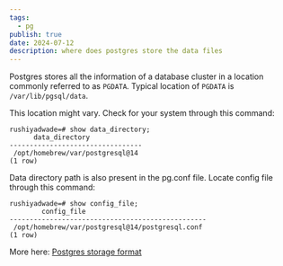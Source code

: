 ```yaml
---
tags:
  - pg
publish: true
date: 2024-07-12
description: where does postgres store the data files
---
```


Postgres stores all the information of a database cluster in a location commonly referred to as `PGDATA`.
Typical location of `PGDATA` is `/var/lib/pgsql/data`.

This location might vary. Check for your system through this command: 

```
rushiyadwade=# show data_directory;
      data_directory          
---------------------------------
 /opt/homebrew/var/postgresql@14
(1 row)
```

Data directory path is also present in the pg.conf file. Locate config file through this command: 

```
rushiyadwade=# show config_file;
        config_file                   
-------------------------------------------------
 /opt/homebrew/var/postgresql@14/postgresql.conf
(1 row)
```

More here: [Postgres storage format](https://www.postgresql.org/docs/8.1/storage.html)